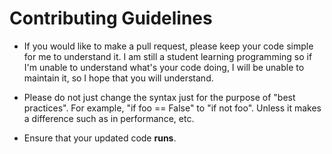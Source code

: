 # Contributing Guidelines

- If you would like to make a pull request, please keep your code simple for me to understand it. I am still a student learning programming so if I'm unable to understand what's your code doing, I will be unable to maintain it, so I hope that you will understand.

- Please do not just change the syntax just for the purpose of "best practices". For example, "if foo == False" to "if not foo". Unless it makes a difference such as in performance, etc. 

- Ensure that your updated code **runs**.